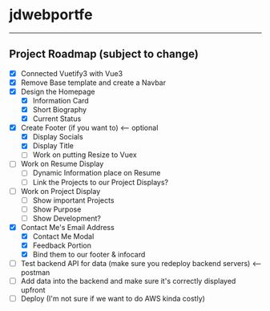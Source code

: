 # jdwebportfe

---
## Project Roadmap (subject to change)
- [x] Connected Vuetify3 with Vue3
- [x] Remove Base template and create a Navbar
- [x] Design the Homepage
    - [x] Information Card 
    - [x] Short Biography
    - [x] Current Status
- [x] Create Footer (if you want to) <-- optional 
    - [x] Display Socials
    - [x] Display Title
    - [ ] Work on putting Resize to Vuex 
- [ ] Work on Resume Display
    - [ ] Dynamic Information place on Resume 
    - [ ] Link the Projects to our Project Displays?
- [ ] Work on Project Display 
    - [ ] Show important Projects
    - [ ] Show Purpose
    - [ ] Show Development?
- [x] Contact Me's Email Address
    - [x] Contact Me Modal 
    - [x] Feedback Portion
    - [x] Bind them to our footer & infocard
- [ ] Test backend API for data (make sure you redeploy backend servers) <-- postman 
- [ ] Add data into the backend and make sure it's correctly displayed upfront
- [ ] Deploy (I'm not sure if we want to do AWS kinda costly)
